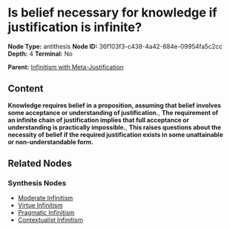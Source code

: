 # Is belief necessary for knowledge if justification is infinite?

**Node Type:** antithesis
**Node ID:** 36f103f3-c438-4a42-884e-09954fa5c2cc
**Depth:** 4
**Terminal:** No

**Parent:** [Infinitism with Meta-Justification](infinitism-with-meta-justification-synthesis-74e31de9-c152-4751-877c-3f10b3f5e271.md)

## Content

**Knowledge requires belief in a proposition, assuming that belief involves some acceptance or understanding of justification.**, **The requirement of an infinite chain of justification implies that full acceptance or understanding is practically impossible.**, **This raises questions about the necessity of belief if the required justification exists in some unattainable or non-understandable form.**

## Related Nodes

### Synthesis Nodes

- [Moderate Infinitism](moderate-infinitism-synthesis-ed283be1-e398-473c-9017-704f9f831b84.md)
- [Virtue Infinitism](virtue-infinitism-synthesis-994fc90a-77cd-4d44-bc69-fff77aec6ae8.md)
- [Pragmatic Infinitism](pragmatic-infinitism-synthesis-ed93745f-23ea-452a-adc1-7c4a802c041f.md)
- [Contextualist Infinitism](contextualist-infinitism-synthesis-2e5587ad-882f-45bd-9f45-d1ed451c78fd.md)
